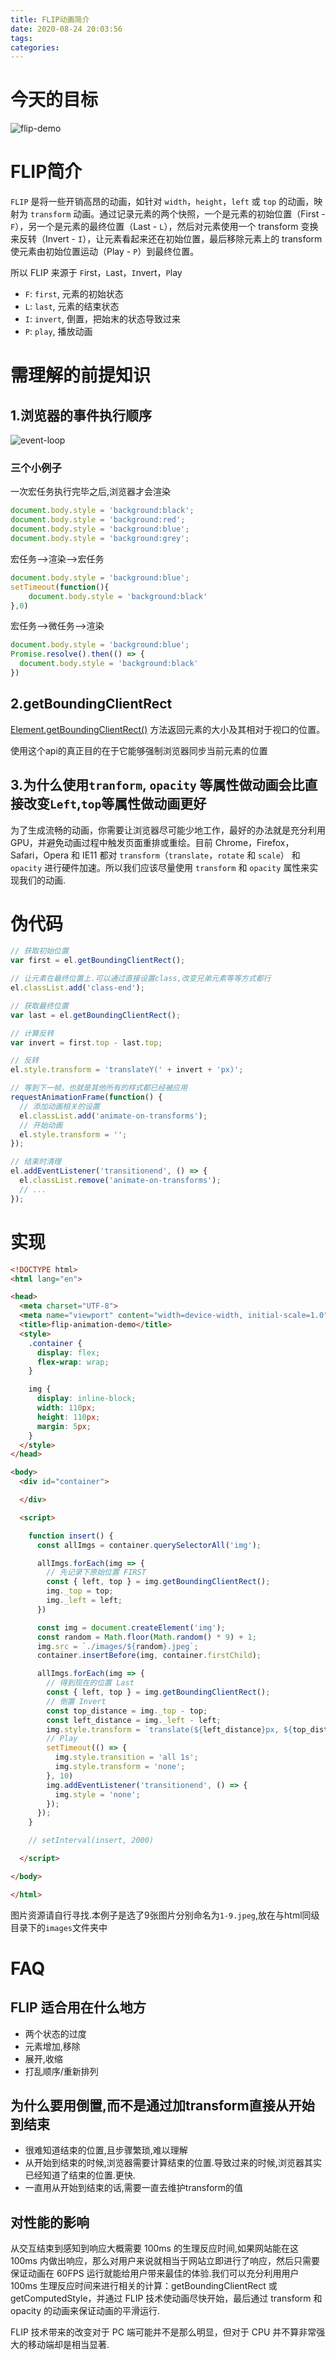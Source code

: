 ```yaml
---
title: FLIP动画简介
date: 2020-08-24 20:03:56
tags:
categories:
---
```


# 今天的目标

![flip-demo](/assets/FLIP动画简介/flip-demo.gif)

# FLIP简介

`FLIP` 是将一些开销高昂的动画，如针对 `width`，`height`，`left` 或 `top` 的动画，映射为 `transform` 动画。通过记录元素的两个快照，一个是元素的初始位置（First - `F`），另一个是元素的最终位置（Last - `L`），然后对元素使用一个 transform 变换来反转（Invert - `I`），让元素看起来还在初始位置，最后移除元素上的 transform 使元素由初始位置运动（Play - `P`）到最终位置。

所以 FLIP 来源于 `F`irst，`L`ast，`I`nvert，`P`lay

+ `F`: `first`, 元素的初始状态
+ `L`: `last`, 元素的结束状态
+ `I`: `invert`, 倒置，把始末的状态导致过来
+ `P`: `play`, 播放动画

# 需理解的前提知识

## 1.浏览器的事件执行顺序

![event-loop](/assets/FLIP动画简介/event-loop.png)

### 三个小例子

一次宏任务执行完毕之后,浏览器才会渲染
```js
document.body.style = 'background:black';
document.body.style = 'background:red';
document.body.style = 'background:blue';
document.body.style = 'background:grey';
```

宏任务-->渲染-->宏任务
```js
document.body.style = 'background:blue';
setTimeout(function(){
    document.body.style = 'background:black'
},0)
```

宏任务-->微任务-->渲染
```js
document.body.style = 'background:blue';
Promise.resolve().then(() => {
  document.body.style = 'background:black'
})
```

## 2.getBoundingClientRect

[Element.getBoundingClientRect()](https://developer.mozilla.org/zh-CN/docs/Web/API/Element/getBoundingClientRect)  方法返回元素的大小及其相对于视口的位置。

<div class="block tip-block">

使用这个api的真正目的在于它能够强制浏览器同步当前元素的位置
</div>

## 3.为什么使用`tranform`, `opacity` 等属性做动画会比直接改变`Left`,`top`等属性做动画更好

为了生成流畅的动画，你需要让浏览器尽可能少地工作，最好的办法就是充分利用 GPU，并避免动画过程中触发页面重排或重绘。目前 Chrome，Firefox，Safari，Opera 和 IE11 都对 `transform`（`translate`，`rotate` 和 `scale`） 和 `opacity` 进行硬件加速。所以我们应该尽量使用 `transform` 和 `opacity` 属性来实现我们的动画.

# 伪代码

```js
// 获取初始位置
var first = el.getBoundingClientRect();

// 让元素在最终位置上.可以通过直接设置class,改变兄弟元素等等方式都行
el.classList.add('class-end');

// 获取最终位置
var last = el.getBoundingClientRect();

// 计算反转
var invert = first.top - last.top;

// 反转
el.style.transform = 'translateY(' + invert + 'px)';

// 等到下一帧，也就是其他所有的样式都已经被应用
requestAnimationFrame(function() { 
  // 添加动画相关的设置
  el.classList.add('animate-on-transforms');
  // 开始动画
  el.style.transform = ''; 
});

// 结束时清理
el.addEventListener('transitionend', () => {
  el.classList.remove('animate-on-transforms');
  // ...
});
```

# 实现

```html
<!DOCTYPE html>
<html lang="en">

<head>
  <meta charset="UTF-8">
  <meta name="viewport" content="width=device-width, initial-scale=1.0">
  <title>flip-animation-demo</title>
  <style>
    .container {
      display: flex;
      flex-wrap: wrap;
    }

    img {
      display: inline-block;
      width: 110px;
      height: 110px;
      margin: 5px;
    }
  </style>
</head>

<body>
  <div id="container">

  </div>

  <script>

    function insert() {
      const allImgs = container.querySelectorAll('img');

      allImgs.forEach(img => {
        // 先记录下原始位置 FIRST
        const { left, top } = img.getBoundingClientRect();
        img._top = top;
        img._left = left;
      })

      const img = document.createElement('img');
      const random = Math.floor(Math.random() * 9) + 1;
      img.src = `./images/${random}.jpeg`;
      container.insertBefore(img, container.firstChild);

      allImgs.forEach(img => {
        // 得到现在的位置 Last
        const { left, top } = img.getBoundingClientRect();
        // 倒置 Invert
        const top_distance = img._top - top;
        const left_distance = img._left - left;
        img.style.transform = `translate(${left_distance}px, ${top_distance}px)`;
        // Play
        setTimeout(() => {
          img.style.transition = 'all 1s';
          img.style.transform = 'none';
        }, 10)
        img.addEventListener('transitionend', () => {
          img.style = 'none';
        });
      });
    }

    // setInterval(insert, 2000)

  </script>

</body>

</html>
```

<div class="block tip-block">

图片资源请自行寻找.本例子是选了9张图片分别命名为`1-9.jpeg`,放在与html同级目录下的`images`文件夹中
</div>

# FAQ

## FLIP 适合用在什么地方

+ 两个状态的过度
+ 元素增加,移除
+ 展开,收缩
+ 打乱顺序/重新排列

## 为什么要用倒置,而不是通过加transform直接从开始到结束

+ 很难知道结束的位置,且步骤繁琐,难以理解
+ 从开始到结束的时候,浏览器需要计算结束的位置.导致过来的时候,浏览器其实已经知道了结束的位置.更快.
+ 一直用从开始到结束的话,需要一直去维护transform的值

## 对性能的影响

从交互结束到感知到响应大概需要 100ms 的生理反应时间,如果网站能在这 100ms 内做出响应，那么对用户来说就相当于网站立即进行了响应，然后只需要保证动画在 60FPS 运行就能给用户带来最佳的体验.我们可以充分利用用户 100ms 生理反应时间来进行相关的计算：getBoundingClientRect 或 getComputedStyle，并通过 FLIP 技术使动画尽快开始，最后通过 transform 和 opacity 的动画来保证动画的平滑运行.

FLIP 技术带来的改变对于 PC 端可能并不是那么明显，但对于 CPU 并不算非常强大的移动端却是相当显著.